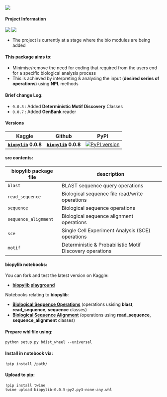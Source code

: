 ![](https://i.imgur.com/zX8Qn0i.png)

#### **Project Information**
![](https://camo.githubusercontent.com/d38e6cc39779250a2835bf8ed3a72d10dbe3b05fa6527baa3f6f1e8e8bd056bf/68747470733a2f2f696d672e736869656c64732e696f2f62616467652f436f64652d507974686f6e2d696e666f726d6174696f6e616c3f7374796c653d666c6174266c6f676f3d707974686f6e266c6f676f436f6c6f723d776869746526636f6c6f723d326262633861) ![](https://badgen.net/badge/status/WIP/orange) 

- The project is currently at a stage where the bio modules are being added

#### **This package aims to:**
- Minimise/remove the need for coding that required from the users end for a specific biological analysis process
- This is achieved by interpreting & analysing the input (**desired series of operations**) using **NPL** methods

#### Brief change Log:
- <code>0.0.8</code> : Added **Deterministic Motif Discovery** Classes
- <code>0.0.7</code> : Added **GenBank** reader

#### Versions

| **Kaggle** | **Github** | **PyPI**
| - | - | - |
| **<code>[biopylib](https://www.kaggle.com/datasets/shtrausslearning/biopylib)</code>** **0.0.8** | **<code>[biopylib](https://github.com/shtrausslearning/biopylib)</code>** **0.0.8** | [![PyPI version](https://badge.fury.io/py/biopylib.svg)](https://badge.fury.io/py/biopylib) | 

#### **src** contents:

|**biopylib package file** | **description** |
|-|-|
| <code>blast</code> | BLAST sequence query operations |
| <code>read_sequence</code> | Biological sequence file read/write operations |
| <code>sequence</code> | Biological sequence operations |
| <code>sequence_alignment</code> | Biological sequence alignment operations |
| <code>sce</code> | Single Cell Experiment Analysis (SCE) operations |
| <code>motif</code> | Deterministic & Probabilistic Motif Discovery operations |

#### **biopylib notebooks:**

You can fork and test the latest version on Kaggle:

- **[biopylib playground](https://www.kaggle.com/code/shtrausslearning/biopylib-playground)**

Notebooks relating to **biopylib**:

- **[Biological Sequence Operations](https://www.kaggle.com/code/shtrausslearning/biological-sequence-operations)** (operations usising **blast**, **read_sequence**, **sequence** classes)
- **[Biological Sequence Alignment](https://www.kaggle.com/code/shtrausslearning/biological-sequence-alignment)** (operations using **read_sequence**, **sequence_alignment** classes)

#### **Prepare whl file using:**

```
python setup.py bdist_wheel --universal
```

#### **Install in notebook via:**

```
!pip install /path/
```

#### **Upload to pip:**

```
!pip install twine
twine upload biopylib-0.0.5-py2.py3-none-any.whl
```
